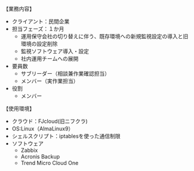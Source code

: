 
【業務内容】
- クライアント：民間企業
- 担当フェーズ：１か月
	- 運用保守会社の切り替えに伴う、既存環境への新規監視設定の導入と旧環境の設定削除
	- 監視ソフトウェア導入・設定
	- 社内運用チームへの展開
- 要員数
	- サブリーダー（相談兼作業確認担当）
	- メンバー（実作業担当）
- 役割
	- メンバー

【使用環境】
- クラウド：FJcloud(旧ニフクラ)
- OS:Linux（AlmaLinux9）
- シェルスクリプト：iptablesを使った通信制限
- ソフトウェア
	- Zabbix
	- Acronis Backup
	- Trend Micro Cloud One
